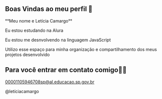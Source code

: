 ## Boas Vindas ao meu perfil 👋

°°Meu nome e Letícia Camargo°°

Eu estou estudando na Alura

Eu estou me desnvolvendo na linguagem JavaScript

Utilizo esse espaço para minha organização e compartilhamento dos meus projetos desenvolvido

## Para você entrar em contato comigo💙💙

00001105946708sp@al.educacao.sp.gov.br

@letíciacamargo
